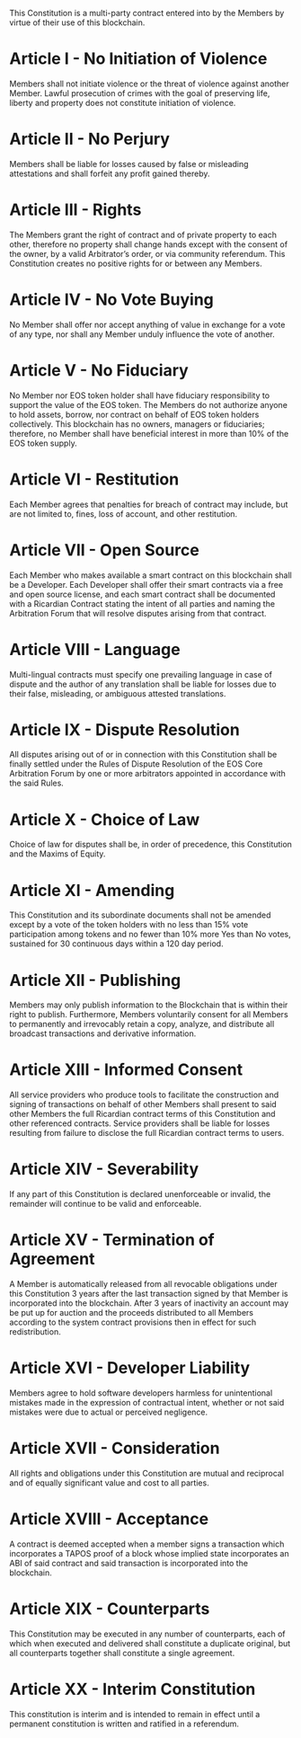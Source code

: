 This Constitution is a multi-party contract entered into by the Members by virtue of their use of this blockchain.

# Article I - No Initiation of Violence
Members shall not initiate violence or the threat of violence against another Member. Lawful prosecution of crimes with the goal of preserving life, liberty and property does not constitute initiation of violence.

# Article II - No Perjury
Members shall be liable for losses caused by false or misleading attestations and shall forfeit any profit gained thereby.

# Article III - Rights
The Members grant the right of contract and of private property to each other, therefore no property shall change hands except with the consent of the owner, by a valid Arbitrator’s order, or via community referendum. This Constitution creates no positive rights for or between any Members.

# Article IV - No Vote Buying
No Member shall offer nor accept anything of value in exchange for a vote of any type, nor shall any Member unduly influence the vote of another.

# Article V - No Fiduciary
No Member nor EOS token holder shall have fiduciary responsibility to support the value of the EOS token. The Members do not authorize anyone to hold assets, borrow, nor contract on behalf of EOS token holders collectively. This blockchain has no owners, managers or fiduciaries; therefore, no Member shall have beneficial interest in more than 10% of the EOS token supply.

# Article VI - Restitution
Each Member agrees that penalties for breach of contract may include, but are not limited to, fines, loss of account, and other restitution.

# Article VII - Open Source
Each Member who makes available a smart contract on this blockchain shall be a Developer. Each Developer shall offer their smart contracts via a free and open source license, and each smart contract shall be documented with a Ricardian Contract stating the intent of all parties and naming the Arbitration Forum that will resolve disputes arising from that contract.

# Article VIII - Language
Multi-lingual contracts must specify one prevailing language in case of dispute and the author of any translation shall be liable for losses due to their false, misleading, or ambiguous attested translations.

# Article IX - Dispute Resolution
All disputes arising out of or in connection with this Constitution shall be finally settled under the Rules of Dispute Resolution of the EOS Core Arbitration Forum by one or more arbitrators appointed in accordance with the said Rules.

# Article X - Choice of Law
Choice of law for disputes shall be, in order of precedence, this Constitution and the Maxims of Equity.

# Article XI - Amending
This Constitution and its subordinate documents shall not be amended except by a vote of the token holders with no less than 15% vote participation among tokens and no fewer than 10% more Yes than No votes, sustained for 30 continuous days within a 120 day period.

# Article XII - Publishing
Members may only publish information to the Blockchain that is within their right to publish. Furthermore, Members voluntarily consent for all Members to permanently and irrevocably retain a copy, analyze, and distribute all broadcast transactions and derivative information.

# Article XIII - Informed Consent
All service providers who produce tools to facilitate the construction and signing of transactions on behalf of other Members shall present to said other Members the full Ricardian contract terms of this Constitution and other referenced contracts. Service providers shall be liable for losses resulting from failure to disclose the full Ricardian contract terms to users.

# Article XIV - Severability
If any part of this Constitution is declared unenforceable or invalid, the remainder will continue to be valid and enforceable.

# Article XV - Termination of Agreement
A Member is automatically released from all revocable obligations under this Constitution 3 years after the last transaction signed by that Member is incorporated into the blockchain. After 3 years of inactivity an account may be put up for auction and the proceeds distributed to all Members according to the system contract provisions then in effect for such redistribution.

# Article XVI - Developer Liability
Members agree to hold software developers harmless for unintentional mistakes made in the expression of contractual intent, whether or not said mistakes were due to actual or perceived negligence.

# Article XVII - Consideration
All rights and obligations under this Constitution are mutual and reciprocal and of equally significant value and cost to all parties.

# Article XVIII - Acceptance
A contract is deemed accepted when a member signs a transaction which incorporates a TAPOS proof of a block whose implied state incorporates an ABI of said contract and said transaction is incorporated into the blockchain.

# Article XIX - Counterparts
This Constitution may be executed in any number of counterparts, each of which when executed and delivered shall constitute a duplicate original, but all counterparts together shall constitute a single agreement.

# Article XX - Interim Constitution
This constitution is interim and is intended to remain in effect until a permanent constitution is written and ratified in a referendum.
